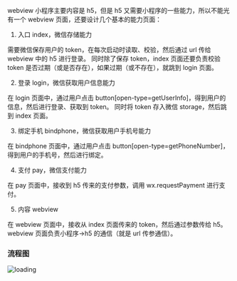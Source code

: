 webview 小程序主要内容是 h5，但是 h5 又需要小程序的一些能力，所以不能光有一个 webview 页面，还要设计几个基本的能力页面：

1. 入口 index，微信存储能力

需要微信保存用户的 token，在每次启动时读取、校验，然后通过 url 传给 webview 中的 h5 进行登录。
同时除了保存 token，index 页面还要负责校验 token 是否过期（或是否存在），如果过期（或不存在），就跳到 login 页面。

2. 登录 login，微信获取用户信息能力

在 login 页面中，通过用户点击 button[open-type=getUserInfo]，得到用户的信息，然后进行登录、获取到 token。
同时将 token 存入微信 storage，然后跳到 index 页面。

3. 绑定手机 bindphone，微信获取用户手机号能力

在 bindphone 页面中，通过用户点击 button[open-type=getPhoneNumber]，得到用户的手机号，然后进行绑定。

4. 支付 pay，微信支付能力

在 pay 页面中，接收到 h5 传来的支付参数，调用 wx.requestPayment 进行支付。

5. 内容 webview

在 webview 页面中，接收从 index 页面传来的 token，然后通过参数传给 h5。
webview 页面负责小程序->h5 的通信（就是 url 传参通信）。

### 流程图

![loading](https://saber2pr.top/MyWeb/resource/image/0126wxmini.webp)
